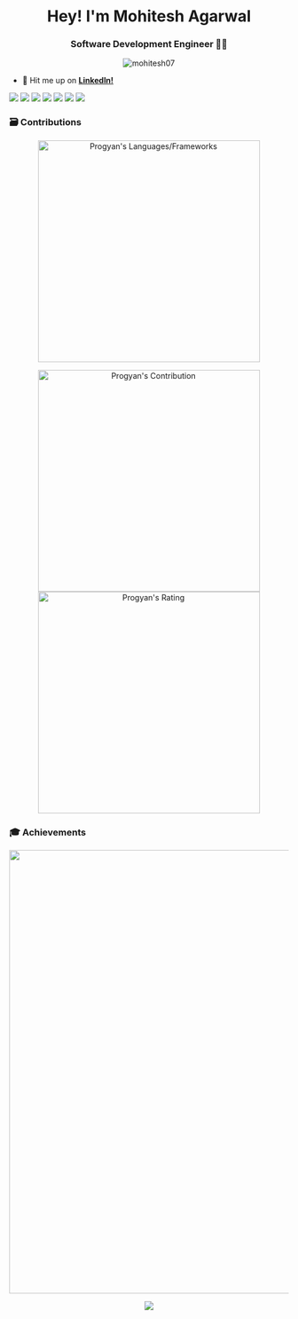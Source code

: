 <h1 align="center">Hey! I'm Mohitesh Agarwal</h1>
<h3 align="center">Software Development Engineer 🧑‍💻</h3>

<p align="center"> <img src="https://komarev.com/ghpvc/?username=mohitesh07" alt="mohitesh07" /> </p>

- 📩 Hit me up on **[LinkedIn!](https://www.linkedin.com/in/mohitesh-ch-agarwal/)**

![](https://img.shields.io/badge/Code-Javascript-informational?style=flat&logo=kotlin&logoColor=white&color=0095D5)
![](https://img.shields.io/badge/Code-Python-informational?style=flat&logo=kotlin&logoColor=white&color=0095D5)
![](https://img.shields.io/badge/Code-Java-informational?style=flat&logo=kotlin&logoColor=white&color=0095D5)
![](https://img.shields.io/badge/Library-Reactjs-informational?style=flat&logo=kotlin&logoColor=white&color=0095D5)
![](https://img.shields.io/badge/Library-Nodejs-informational?style=flat&logo=spring&logoColor=white&color=336791)
![](https://img.shields.io/badge/Library-Expressjs-informational?style=flat&logo=spring&logoColor=white&color=336791)
![](https://img.shields.io/badge/Tools-Docker-informational?style=flat&logo=docker&logoColor=white&color=2496ED)

### 🗃️ Contributions
<p align = "center">
  <img src = "https://github-readme-stats.vercel.app/api/top-langs?username=mohitesh07&show_icons=true&count_private=true&locale=en&layout=compact&langs_count=10&hide_border=true&bg_color=151515&title_color=FB8C00&text_color=fff&icon_color=fff" alt = "Progyan's Languages/Frameworks" width = 400 />
</p>
<p align = "center">
  <img src = "https://github-readme-stats.vercel.app/api?username=mohitesh07&count_private=true&theme=dark&hide_border=true" alt = "Progyan's Contribution" width = 400 >
  <img src = "https://github-readme-streak-stats.herokuapp.com?user=mohitesh07&theme=dark&hide_border=true" alt = "Progyan's Rating" width = 400 >
</p>

### 🎓 Achievements
<p align = "center">
  <img src = "https://github-profile-trophy.vercel.app/?username=mohitesh07&theme=nord&margin-w=15&margin-h=15&&no-frame=true&row=1" width = 800 >
</p>

<p align="center">
  <img src="https://capsule-render.vercel.app/api?type=waving&color=gradient&height=80&section=footer"/>
</p>
